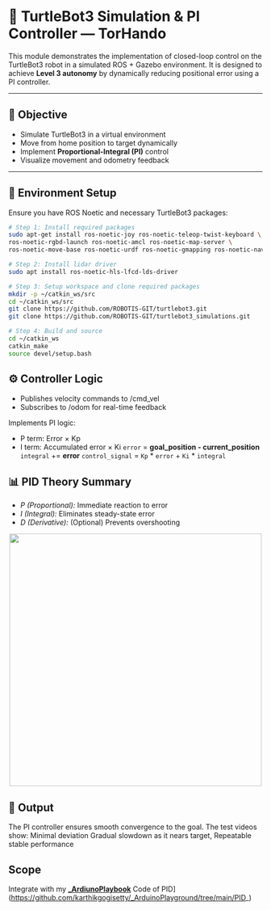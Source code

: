 # 🐢 TurtleBot3 Simulation & PI Controller — TorHando

This module demonstrates the implementation of closed-loop control on the TurtleBot3 robot in a simulated ROS + Gazebo environment. It is designed to achieve **Level 3 autonomy** by dynamically reducing positional error using a PI controller.

---

## 🎯 Objective

- Simulate TurtleBot3 in a virtual environment
- Move from home position to target dynamically
- Implement **Proportional-Integral (PI)** control
- Visualize movement and odometry feedback

---

## 🧰 Environment Setup

Ensure you have ROS Noetic and necessary TurtleBot3 packages:

```bash
# Step 1: Install required packages
sudo apt-get install ros-noetic-joy ros-noetic-teleop-twist-keyboard \
ros-noetic-rgbd-launch ros-noetic-amcl ros-noetic-map-server \
ros-noetic-move-base ros-noetic-urdf ros-noetic-gmapping ros-noetic-navigation

# Step 2: Install lidar driver
sudo apt install ros-noetic-hls-lfcd-lds-driver

# Step 3: Setup workspace and clone required packages
mkdir -p ~/catkin_ws/src
cd ~/catkin_ws/src
git clone https://github.com/ROBOTIS-GIT/turtlebot3.git
git clone https://github.com/ROBOTIS-GIT/turtlebot3_simulations.git

# Step 4: Build and source
cd ~/catkin_ws
catkin_make
source devel/setup.bash
```

## ⚙️ Controller Logic
- Publishes velocity commands to /cmd_vel
- Subscribes to /odom for real-time feedback

Implements PI logic:

* P term: Error × Kp
* I term: Accumulated error × Ki
`error` = **goal_position - current_position**
`integral` += **error**
`control_signal` = `Kp` * `error` + `Ki` * `integral`


## 📊 PID Theory Summary
* *P (Proportional):* Immediate reaction to error
* *I (Integral):* Eliminates steady-state error
* *D (Derivative):* (Optional) Prevents overshooting

<p align="center"><img src="https://user-images.githubusercontent.com/69350191/143901751-93d4c61a-4e6a-4de0-a893-d001ea6e8efa.png" width="500"></p>


## 🎥 Output
The PI controller ensures smooth convergence to the goal. The test videos show: Minimal deviation
Gradual slowdown as it nears target, Repeatable stable performance

## Scope
Integrate with my [**_ArdiunoPlaybook**](https://github.com/karthikgogisetty/_ArduinoPlayground/tree/main) Code of PID](https://github.com/karthikgogisetty/_ArduinoPlayground/tree/main/PID_) 